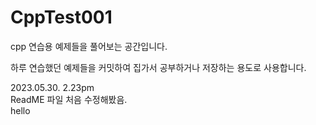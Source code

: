 # CppTest001
cpp 연습용 예제들을 풀어보는 공간입니다.

하루 연습했던 예제들을 커밋하여 집가서 공부하거나
저장하는 용도로 사용합니다.

2023.05.30. 2.23pm    
ReadME 파일 처음 수정해봤음.   
hello
